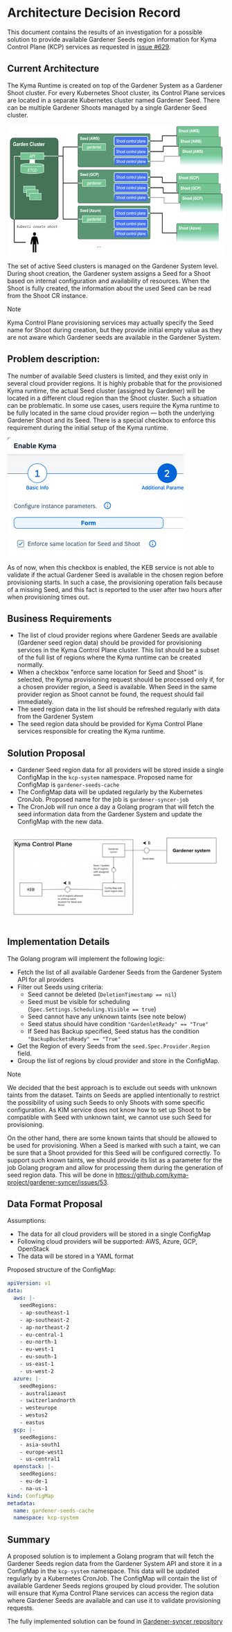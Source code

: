 # Architecture Decision Record

This document contains the results of an investigation for a possible solution to provide available
Gardener Seeds region information for Kyma Control Plane (KCP) services as requested in [issue #629](https://github.com/kyma-project/infrastructure-manager/issues/629).

## Current Architecture

The Kyma Runtime is created on top of the Gardener System as a Gardener Shoot cluster.
For every Kubernetes Shoot cluster, its Control Plane services are located in a separate Kubernetes cluster named Gardener Seed.
There can be multiple Gardener Shoots managed by a single Gardener Seed cluster.

<img alt="shoot.png" height="300" src="./assets/shoot.png" width="600"/>

The set of active Seed clusters is managed on the Gardener System level.
During shoot creation, the Gardener system assigns a Seed for a Shoot based on internal configuration and availability of resources.
When the Shoot is fully created, the information about the used Seed can be read from the Shoot CR instance.

> [!NOTE]
> Kyma Control Plane provisioning services may actually specify the Seed name for Shoot during creation, but they provide initial empty value
> as they are not aware which Gardener seeds are available in the Gardener System.

## Problem description:

The number of available Seed clusters is limited, and they exist only in several cloud provider regions.
It is highly probable that for the provisioned Kyma runtime, the actual Seed cluster (assigned by Gardener) will be located in a different cloud region than the Shoot cluster.
Such a situation can be problematic.
In some use cases, users require the Kyma runtime to be fully located in the same cloud provider region — both the underlying Gardener Shoot and its Seed.
There is a special checkbox to enforce this requirement during the initial setup of the Kyma runtime.

![seed_same_region_check.png](./assets/seed_same_region_check.png)

As of now, when this checkbox is enabled, the KEB service is not able to validate if the actual Gardener Seed is available in the chosen region before provisioning starts.
In such a case, the provisioning operation fails because of a missing Seed, and this fact is reported to the user after two hours after when provisioning times out.

## Business Requirements

- The list of cloud provider regions where Gardener Seeds are available (Gardener seed region data) should be provided for provisioning services in the Kyma Control Plane cluster. This list should be a subset of the full list of regions where the Kyma runtime can be created normally.
- When a checkbox "enforce same location for Seed and Shoot" is selected, the Kyma provisioning request should be processed only if, for a chosen provider region, a Seed is available. When Seed in the same provider region as Shoot cannot be found, the request should fail immediately.
- The seed region data in the list should be refreshed regularly with data from the Gardener System
- The seed region data should be provided for Kyma Control Plane services responsible for creating the Kyma runtime.

## Solution Proposal
- Gardener Seed region data for all providers will be stored inside a single ConfigMap in the `kcp-system` namespace. Proposed name for ConfigMap is `gardener-seeds-cache`
- The ConfigMap data will be updated regularly by the Kubernetes CronJob. Proposed name for the job is `gardener-syncer-job`
- The CronJob will run once a day a Golang program that will fetch the seed information data from the Gardener System and update the ConfigMap with the new data.

![Gardener Syncer High Level Architecture](./assets/gardener-syncer-high-level-tam.png)

## Implementation Details
The Golang program will implement the following logic:
- Fetch the list of all available Gardener Seeds from the Gardener System API for all providers
- Filter out Seeds using criteria:
  - Seed cannot be deleted (`DeletionTimestamp == nil`)
  - Seed must be visible for scheduling (`Spec.Settings.Scheduling.Visible == true`)
  - Seed cannot have any unknown taints (see note below)
  - Seed status should have condition `"GardenletReady" == "True"`
  - If Seed has Backup specified, Seed status has the condition `"BackupBucketsReady" == "True"`
- Get the Region of every Seeds from the `seed.Spec.Provider.Region` field.
- Group the list of regions by cloud provider and store in the ConfigMap.

> [!Note]
> We decided that the best approach is to exclude out seeds with unknown taints from the dataset.
> Taints on Seeds are applied intentionally to restrict the possibility of using such Seeds to only Shoots with some specific configuration.
> As KIM service does not know how to set up Shoot to be compatible with Seed with unknown taint, we cannot use such Seed for provisioning. 
>
> On the other hand, there are some known taints that should be allowed to be used for provisioning.
> When a Seed is marked with such a taint, we can be sure that a Shoot provided for this Seed will be configured correctly.
> To support such known taints, we should provide its list as a parameter for the job Golang program and allow
> for processing them during the generation of seed region data. This will be done in https://github.com/kyma-project/gardener-syncer/issues/53.

## Data Format Proposal
Assumptions: 
- The data for all cloud providers will be stored in a single ConfigMap
- Following cloud providers will be supported: AWS, Azure, GCP, OpenStack
- The data will be stored in a YAML format

Proposed structure of the ConfigMap:

```yaml
apiVersion: v1
data:
  aws: |-
    seedRegions:
    - ap-southeast-1
    - ap-southeast-2
    - ap-northeast-2
    - eu-central-1
    - eu-north-1
    - eu-west-1
    - eu-south-1
    - us-east-1
    - us-west-2
  azure: |-
    seedRegions:
    - australiaeast
    - switzerlandnorth
    - westeurope
    - westus2
    - eastus
  gcp: |-
    seedRegions:
    - asia-south1
    - europe-west1
    - us-central1
  openstack: |-
    seedRegions:
    - eu-de-1
    - na-us-1
kind: ConfigMap
metadata:
  name: gardener-seeds-cache
  namespace: kcp-system
```

## Summary

A proposed solution is to implement a Golang program that will fetch the Gardener Seeds region data from the Gardener System API and store it in a ConfigMap in the `kcp-system` namespace.
This data will be updated regularly by a Kubernetes CronJob.
The ConfigMap will contain the list of available Gardener Seeds regions grouped by cloud provider.
The solution will ensure that Kyma Control Plane services can access the region data where Gardener Seeds are available and can use it to validate provisioning requests.

The fully implemented solution can be found in [Gardener-syncer repository](https://github.com/kyma-project/gardener-syncer)

